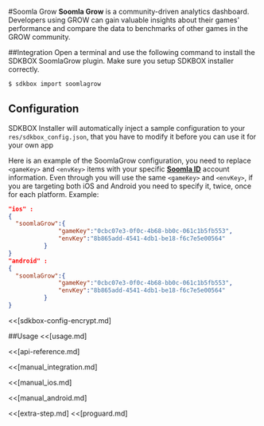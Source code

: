 <!--
Include Base: /Users/jtsm/Chukong-Inc/pr/en/src/soomlagrow/v3-cpp
-->

#Soomla Grow
__Soomla Grow__ is a community-driven analytics dashboard. Developers using GROW can gain valuable insights about their games' performance and compare the data to benchmarks of other games in the GROW community.

##Integration
Open a terminal and use the following command to install the SDKBOX SoomlaGrow plugin. Make sure you setup SDKBOX installer correctly.
```bash
$ sdkbox import soomlagrow
```

## Configuration
SDKBOX Installer will automatically inject a sample configuration to your `res/sdkbox_config.json`, that you have to modify it before you can use it for your own app

Here is an example of the SoomlaGrow configuration, you need to replace `<gameKey>` and `<envKey>` items with your specific [__Soomla ID__](http://soom.la/) account information. Even through you will use the same `<gameKey>` and `<envKey>`, if you are targeting both iOS and Android you need to specify it, twice, once for each platform. Example:
```json
"ios" :
{
  "soomlaGrow":{
              "gameKey":"0cbc07e3-0f0c-4b68-bb0c-061c1b5fb553",
              "envKey":"8b865add-4541-4db1-be18-f6c7e5e00564"
          }
}
"android" :
{
  "soomlaGrow":{
              "gameKey":"0cbc07e3-0f0c-4b68-bb0c-061c1b5fb553",
              "envKey":"8b865add-4541-4db1-be18-f6c7e5e00564"
          }
}
```

<<[sdkbox-config-encrypt.md]

##Usage
<<[usage.md]

<<[api-reference.md]

<<[manual_integration.md]

<<[manual_ios.md]

<<[manual_android.md]

<<[extra-step.md]
<<[proguard.md]
